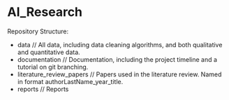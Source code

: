 # AI_Research

Repository Structure:

 - data   // All data, including data cleaning algorithms, and both qualitative and quantitative data.
 - documentation  // Documentation, including the project timeline and a tutorial on git branching.
 - literature_review_papers  // Papers used in the literature review. Named in format authorLastName_year_title.
 - reports  // Reports
